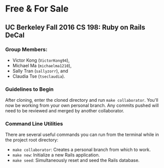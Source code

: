 # Free & For Sale
## UC Berkeley Fall 2016 CS 198: Ruby on Rails DeCal

### Group Members:
- Victor Kong (`VictorKong94`), 
- Michael Ma (`michaelma1210`), 
- Sally Tran (`sallyzorr`), and
- Claudia Tse (`tseclaudia`).

### Guidelines to Begin
After cloning, enter the cloned directory and run `make collaborator`. You'll
now be working from your own personal branch. Any commits pushed will need to be
reviewed and merged by another collaborator.

### Command Line Utilities
There are several useful commands you can run from the terminal while in the
project root directory:
- `make collaborator`: Creates a personal branch from which to work.
- `make new`: Initialize a new Rails application.
- `make seed`: Simultaneously reset and seed the Rails database.
